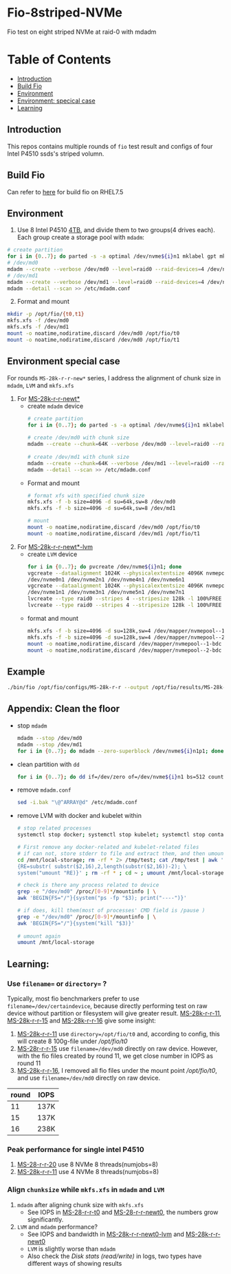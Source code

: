 Fio-8striped-NVMe
===
Fio test on eight striped NVMe at raid-0 with mdadm

Table of Contents
===
* [Introduction](#introduction)
* [Build Fio](#build-fio)  
* [Environment](#environment)
* [Environment: specical case](#environment-special-case)
* [Learning](#learning)
## Introduction
This repos contains multiple rounds of `fio` test result and configs of four Intel P4510 ssds's striped volumn.
## Build Fio
Can refer to [here](https://hackmd.io/vYiT2eZoRDac0K8NU7SA-A#build) for build fio on RHEL7.5
## Environment
1. Use 8 Intel P4510 [4TB](https://ark.intel.com/content/www/us/en/ark/products/122579/intel-ssd-dc-p4510-series-4-0tb-2-5in-pcie-3-1-x4-3d2-tlc.html), and divide them to two groups(4 drives each). Each group create a storage pool with `mdadm`:
  ``` bash
  # create partition
  for i in {0..7}; do parted -s -a optimal /dev/nvme${i}n1 mklabel gpt mkpart primary xfs 1MiB 100%; done
  # /dev/md0
  mdadm --create --verbose /dev/md0 --level=raid0 --raid-devices=4 /dev/nvme0n1p1 /dev/nvme2n1p1 /dev/nvme4n1p1 /dev/nvme6n1p1
  # /dev/md1
  mdadm --create --verbose /dev/md1 --level=raid0 --raid-devices=4 /dev/nvme1n1p1 /dev/nvme3n1p1 /dev/nvme5n1p1 /dev/nvme7n1p1
  mdadm --detail --scan >> /etc/mdadm.conf
  ```
2. Format and mount
  ``` bash
  mkdir -p /opt/fio/{t0,t1}
  mkfs.xfs -f /dev/md0
  mkfs.xfs -f /dev/md1
  mount -o noatime,nodiratime,discard /dev/md0 /opt/fio/t0
  mount -o noatime,nodiratime,discard /dev/md0 /opt/fio/t1
  ```
## Environment special case
For rounds `MS-28k-r-r-new*` series, I address the alignment of chunk size in `mdadm`, `LVM` and `mkfs.xfs`
1. For [MS-28k-r-r-newt*](https://github.com/Hsuewei/Fio-8striped-NVMe/blob/main/MS-28k-r-r-newt0)
    - create `mdadm` device
      ``` bash
      # create partition
      for i in {0..7}; do parted -s -a optimal /dev/nvme${i}n1 mklabel gpt mkpart primary xfs 1MiB 100%; done
  
      # create /dev/md0 with chunk size
      mdadm --create --chunk=64K --verbose /dev/md0 --level=raid0 --raid-devices=4 /dev/nvme0n1p1 /dev/nvme2n1p1 /dev/nvme4n1p1 /dev/nvme6n1p1
  
      # create /dev/md1 with chunk size
      mdadm --create --chunk=64K --verbose /dev/md1 --level=raid0 --raid-devices=4 /dev/nvme1n1p1 /dev/nvme3n1p1 /dev/nvme5n1p1 /dev/nvme7n1p1
      mdadm --detail --scan >> /etc/mdadm.conf
      ```
    - Format and mount
      ``` bash
      # format xfs with specified chunk size
      mkfs.xfs -f -b size=4096 -d su=64k,sw=8 /dev/md0
      mkfs.xfs -f -b size=4096 -d su=64k,sw=8 /dev/md1
      
      # mount
      mount -o noatime,nodiratime,discard /dev/md0 /opt/fio/t0
      mount -o noatime,nodiratime,discard /dev/md1 /opt/fio/t1
      ```
2. For [MS-28k-r-r-newt*-lvm](https://github.com/Hsuewei/Fio-8striped-NVMe/blob/main/MS-28k-r-r-newt1-lvm)
    - create `LVM` device
      ``` bash
      for i in {0..7}; do pvcreate /dev/nvme${i}n1; done
      vgcreate --dataalignment 1024K --physicalextentsize 4096K nvmepool-1 \
      /dev/nvme0n1 /dev/nvme2n1 /dev/nvme4n1 /dev/nvme6n1
      vgcreate --dataalignment 1024K --physicalextentsize 4096K nvmepool-2 \
      /dev/nvme1n1 /dev/nvme3n1 /dev/nvme5n1 /dev/nvme7n1
      lvcreate --type raid0 --stripes 4 --stripesize 128k -l 100%FREE --name bdc nvmepool-1
      lvcreate --type raid0 --stripes 4 --stripesize 128k -l 100%FREE --name bdc nvmepool-2
      ```
    - format and mount
      ``` bash
      mkfs.xfs -f -b size=4096 -d su=128k,sw=4 /dev/mapper/nvmepool--1-bdc
      mkfs.xfs -f -b size=4096 -d su=128k,sw=4 /dev/mapper/nvmepool--2-bdc
      mount -o noatime,nodiratime,discard /dev/mapper/nvmepool--1-bdc /opt/fio/t0
      mount -o noatime,nodiratime,discard /dev/mapper/nvmepool--2-bdc /opt/fio/t1
      ```
## Example
``` bash
./bin/fio /opt/fio/configs/MS-28k-r-r --output /opt/fio/results/MS-28k-r-r.log
```
## Appendix: Clean the floor
- stop `mdadm`
   ``` bash
   mdadm --stop /dev/md0
   mdadm --stop /dev/md1
   for i in {0..7}; do mdadm --zero-superblock /dev/nvme${i}n1p1; done
   ```
- clean partition with `dd`
   ``` bash
   for i in {0..7}; do dd if=/dev/zero of=/dev/nvme${i}n1 bs=512 count=10000; done
   ```
- remove `mdadm.conf`
   ``` bash
   sed -i.bak "\@^ARRAY@d" /etc/mdadm.conf
   ```
- remove LVM with docker and kubelet within
  ``` bash
  # stop related processes
  systemctl stop docker; systemctl stop kubelet; systemctl stop containerd
  
  # First remove any docker-related and kubelet-related files
  # if can not, store stderr to file and extract them, and then umount one by one
  cd /mnt/local-storage; rm -rf * 2> /tmp/test; cat /tmp/test | awk 'BEGIN{FS=":"} \
  {RE=substr( substr($2,16),2,length(substr($2,16))-2); \
  system("umount "RE)}' ; rm -rf * ; cd ~ ; umount /mnt/local-storage/
  
  # check is there any process related to device
  grep -e "/dev/md0" /proc/[0-9]*/mountinfo | \
  awk 'BEGIN{FS="/"}{system("ps -fp "$3); print("----")}'
  
  # if does, kill them(most of processes' CMD field is /pause )
  grep -e "/dev/md0" /proc/[0-9]*/mountinfo | \
  awk 'BEGIN{FS="/"}{system("kill "$3)}'
 
  # umount again
  umount /mnt/local-storage
  ```
## Learning:
### Use `filename=` or `directory=` ?
Typically, most fio benchmarkers prefer to use `filename=/dev/certaindevice`, because directly performing test on raw device without partition or filesystem will give greater result. [MS-28k-r-r-11](https://github.com/Hsuewei/Fio-8striped-NVMe/blob/main/MS-28k-r-r-11.log), [MS-28k-r-r-15](https://github.com/Hsuewei/Fio-8striped-NVMe/blob/main/MS-28k-r-r-15.log) and [MS-28k-r-r-16](https://github.com/Hsuewei/Fio-8striped-NVMe/blob/main/MS-28k-r-r-16.log) give some insight:
1. [MS-28k-r-r-11](https://github.com/Hsuewei/Fio-8striped-NVMe/blob/main/MS-28k-r-r-11.log) use `directory=/opt/fio/t0` and, according to config, this will create 8 100g-file under */opt/fio/t0* 
2. [MS-28r-r-r-15](https://github.com/Hsuewei/Fio-8striped-NVMe/blob/main/MS-28k-r-r-15.log) use `filename=/dev/md0` directly on raw device. However, with the fio files created by round 11, we get close number in IOPS as round 11
3. [MS-28k-r-r-16](https://github.com/Hsuewei/Fio-8striped-NVMe/blob/main/MS-28k-r-r-16.log), I removed all fio files under the mount point */opt/fio/t0*, and use `filename=/dev/md0` directly on raw device.

round | IOPS
---|----
11 | 137K
15 | 137K
16 | 238K

### Peak performance for single intel P4510
1. [MS-28-r-r-20](https://github.com/Hsuewei/Fio-8striped-NVMe/blob/main/MS-28k-r-r-20.log) use 8 NVMe 8 threads(numjobs=8) 
2. [MS-28k-r-r-11](https://github.com/Hsuewei/Fio-8striped-NVMe/blob/main/MS-28k-r-r-11.log) use 4 NVMe 8 threads(numjobs=8)

### Align `chunksize` while `mkfs.xfs` in `mdadm` and `LVM`
1. `mdadm` after aligning chunk size with `mkfs.xfs`
    - See IOPS in [MS-28-r-r-t0](https://github.com/Hsuewei/Fio-8striped-NVMe/blob/main/MS-28k-r-r-t0.log) and [MS-28-r-r-newt0](https://github.com/Hsuewei/Fio-8striped-NVMe/blob/main/MS-28k-r-r-newt0.log), the numbers grow significantly.
2. `LVM` and `mdadm` performance?
    - See IOPS and bandwidth in [MS-28k-r-r-newt0-lvm](https://github.com/Hsuewei/Fio-8striped-NVMe/blob/main/MS-28k-r-r-newt0-lvm.log) and [MS-28k-r-r-newt0](https://github.com/Hsuewei/Fio-8striped-NVMe/blob/main/MS-28k-r-r-newt0.log)
    - `LVM` is slightly worse than `mdadm`
    - Also check the *Disk stats (read/write)* in logs, two types have different ways of showing results
